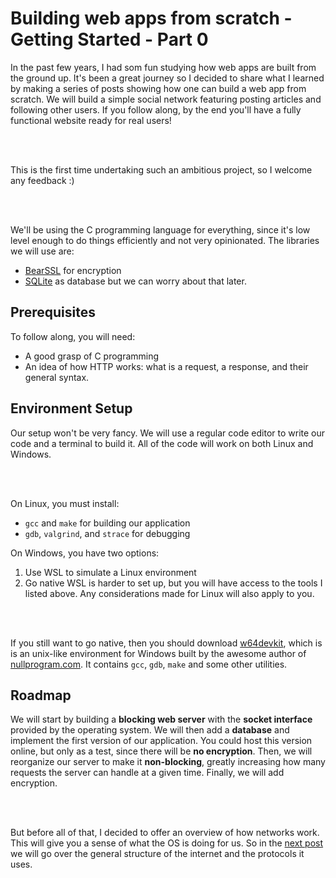 # Building web apps from scratch - Getting Started - Part 0

In the past few years, I had som fun studying how web apps are built from the ground up. It's been a great journey so I decided to share what I learned by making a series of posts showing how one can build a web app from scratch. We will build a simple social network featuring posting articles and following other users. If you follow along, by the end you'll have a fully functional website ready for real users!

<br/>
<br/>

This is the first time undertaking such an ambitious project, so I welcome any feedback :)

<br/>
<br/>

We'll be using the C programming language for everything, since it's low level enough to do things efficiently and not very opinionated. The libraries we will use are:
* [BearSSL](https://bearssl.org/) for encryption
* [SQLite](https://www.sqlite.org/) as database
but we can worry about that later.

## Prerequisites

To follow along, you will need:
* A good grasp of C programming
* An idea of how HTTP works: what is a request, a response, and their general syntax.

## Environment Setup

Our setup won't be very fancy. We will use a regular code editor to write our code and a terminal to build it. All of the code will work on both Linux and Windows.

<br/>
<br/>

On Linux, you must install:
* `gcc` and `make` for building our application
* `gdb`, `valgrind`, and `strace` for debugging

On Windows, you have two options:
1. Use WSL to simulate a Linux environment
1. Go native
WSL is harder to set up, but you will have access to the tools I listed above. Any considerations made for Linux will also apply to you.

<br/>
<br/>

If you still want to go native, then you should download [w64devkit](https://github.com/skeeto/w64devkit), which is is an unix-like environment for Windows built by the awesome author of [nullprogram.com](https://nullprogram.com/). It contains `gcc`, `gdb`, `make` and some other utilities.

## Roadmap

We will start by building a **blocking web server** with the **socket interface** provided by the operating system. We will then add a **database** and implement the first version of our application. You could host this version online, but only as a test, since there will be **no encryption**. Then, we will reorganize our server to make it **non-blocking**, greatly increasing how many requests the server can handle at a given time. Finally, we will add encryption.

<br/>
<br/>

But before all of that, I decided to offer an overview of how networks work. This will give you a sense of what the OS is doing for us. So in the [next post](001_the_network_stack.html) we will go over the general structure of the internet and the protocols it uses.
